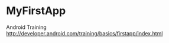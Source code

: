 MyFirstApp
==========

Android Training http://developer.android.com/training/basics/firstapp/index.html
